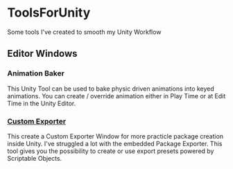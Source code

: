 # ToolsForUnity
Some tools I've created to smooth my Unity Workflow

## Editor Windows

### Animation Baker 
This Unity Tool can be used to bake physic driven animations into keyed animations. You can create / override animation either in Play Time or at Edit Time in the Unity Editor.

### [Custom Exporter](EditorWindows/CustomExporter)
This create a Custom Exporter Window for more practicle package creation inside Unity. I've struggled a lot with the embedded Package Exporter. This tool gives you the possibility to create or use export presets powered by Scriptable Objects.


